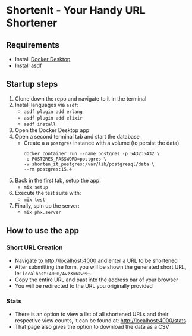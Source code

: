 # ShortenIt - Your Handy URL Shortener

## Requirements
- Install [Docker Desktop](https://docs.docker.com/desktop/install/mac-install/)
- Install [asdf](https://asdf-vm.com/guide/getting-started.html)

## Startup steps
1. Clone down the repo and navigate to it in the terminal
1. Install languages via `asdf`:
    - `asdf plugin add erlang`
    - `asdf plugin add elixir`
    - `asdf install`
1. Open the Docker Desktop app
1. Open a second terminal tab and start the database
    - Create a a `postgres` instance with a volume (to persist the data)
        ```
        docker container run --name postgres -p 5432:5432 \
        -e POSTGRES_PASSWORD=postgres \
        -v shorten_it_postgres:/var/lib/postgresql/data \
        --rm postgres:15.4
        ```
1. Back in the first tab, setup the app:
    - `mix setup`
1. Execute the test suite with:
    - `mix test`
1. Finally, spin up the server:
    - `mix phx.server`


## How to use the app
### Short URL Creation
- Navigate to [http://localhost:4000](http://localhost:4000) and enter a URL to be shortened
- After submitting the form, you will be shown the generated short URL, ie: `localhost:4000/AvzXx6zwPE~`
- Copy the entire URL and past into the address bar of your browser
- You will be redirected to the URL you originally provided
### Stats
- There is an option to view a list of all shortened URLs and their respective view counts, it can be found at: [http://localhost:4000/stats](http://localhost:4000/stats)
- That page also gives the option to download the data as a CSV

